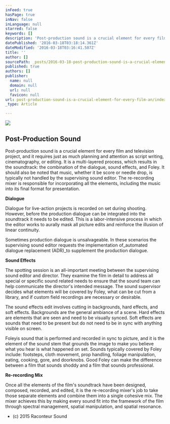 ```yaml
---
inFeed: true
hasPage: true
inNav: false
inLanguage: null
starred: false
keywords: []
description: 'Post-production sound is a crucial element for every film and television project, and it requires just as much planning and attention as script writing, cinematography, or editing. It is a multi-layered process, which results in the soundtrack: the combination of the dialogue, sound effects, and Foley. It should also be noted that music, whether it be score or needle drop, is typically not handled by the supervising sound editor. The re-recording mixer is responsible for incorporating all the elements, including the music into its final format for presentation.'
datePublished: '2016-03-18T03:18:14.361Z'
dateModified: '2016-03-18T03:16:41.507Z'
title: ''
author: []
sourcePath: _posts/2016-03-18-post-production-sound-is-a-crucial-element-for-every-film-an.md
published: true
authors: []
publisher:
  name: null
  domain: null
  url: null
  favicon: null
url: post-production-sound-is-a-crucial-element-for-every-film-an/index.html
_type: Article

---
```

![](https://the-grid-user-content.s3-us-west-2.amazonaws.com/56d608b5-6924-4c3b-9c08-90601ef3981f.png)

## Post-Production Sound

Post-production sound is a crucial element for every film and television project, and it requires just as much planning and attention as script writing, cinematography, or editing. It is a multi-layered process, which results in the soundtrack: the combination of the dialogue, sound effects, and Foley. It should also be noted that music, whether it be score or needle drop, is typically not handled by the supervising sound editor. The re-recording mixer is responsible for incorporating all the elements, including the music into its final format for presentation.

**Dialogue**

Dialogue for live-action projects is recorded on set during shooting. However, before the production dialogue can be integrated into the soundtrack it needs to be edited. This is a labor-intensive process in which the editor works to aurally mask all picture edits and reinforce the illusion of linear continuity.  

Sometimes production dialogue is unsalvageable. In these scenarios the supervising sound editor requests the implementation of_automated dialogue replacement (ADR)_to supplement the production dialogue.

**Sound Effects**

The spotting session is an all-important meeting between the supervising sound editor and director. They examine the film in detail to address all special or specific sound related needs to ensure that the sound team can help communicate the director's intended message. The sound supervisor decides what elements will be covered by Foley, what can be cut from a library, and if custom field recordings are necessary or desirable.

The sound effects edit involves cutting in backgrounds, hard effects, and soft effects. Backgrounds are the general ambiance of a scene. Hard effects are elements that are seen and need to be visually synced. Soft effects are sounds that need to be present but do not need to be in sync with anything visible on screen.

Foleyis sound that is performed and recorded in sync to picture, and it is the element of the sound stem that grounds the image to make you believe what you hear is what happened on set. Sounds typically covered by Foley include: footsteps, cloth movement, prop handling, foliage manipulation, eating, cooking, gore, and doorknobs. Good Foley can make the difference between a film that sounds shoddy and a film that sounds professional.

**Re-recording Mix**

Once all the elements of the film's soundtrack have been designed, composed, recorded, and edited, it is the re-recording mixer's job to take those separate elements and combine them into a single cohesive mix. The mixer achieves this by making every sound fit into the framework of the film through spectral management, spatial manipulation, and spatial resonance.

* (c) 2015 Raconteur Sound